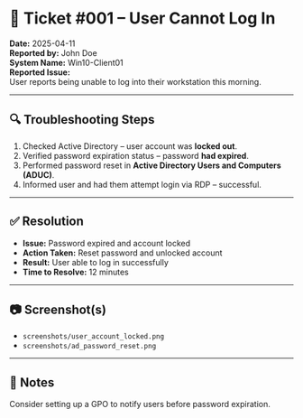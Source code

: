 # 🎫 Ticket #001 – User Cannot Log In

**Date:** 2025-04-11  
**Reported by:** John Doe  
**System Name:** Win10-Client01  
**Reported Issue:**  
User reports being unable to log into their workstation this morning.

---

## 🔍 Troubleshooting Steps

1. Checked Active Directory – user account was **locked out**.
2. Verified password expiration status – password **had expired**.
3. Performed password reset in **Active Directory Users and Computers (ADUC)**.
4. Informed user and had them attempt login via RDP – successful.

---

## ✅ Resolution

- **Issue:** Password expired and account locked  
- **Action Taken:** Reset password and unlocked account  
- **Result:** User able to log in successfully  
- **Time to Resolve:** 12 minutes

---

## 📷 Screenshot(s)

- `screenshots/user_account_locked.png`
- `screenshots/ad_password_reset.png`

---

## 🧠 Notes

Consider setting up a GPO to notify users before password expiration.
